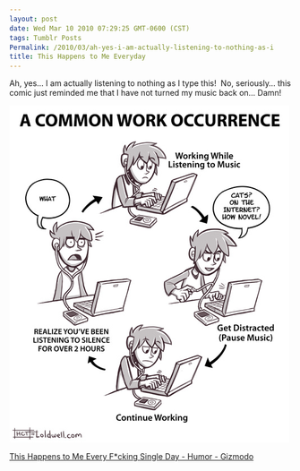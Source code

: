 ```yaml
---
layout: post
date: Wed Mar 10 2010 07:29:25 GMT-0600 (CST)
tags: Tumblr Posts
Permalink: /2010/03/ah-yes-i-am-actually-listening-to-nothing-as-i
title: This Happens to Me Everyday
---
```


Ah, yes&hellip; I am actually listening to nothing as I type this!  No, seriously&hellip; this comic just reminded me that I have not turned my music back on&hellip; Damn!

![](/public/assets/tumblr/tumblr_kz2it1wsQy1qa4klho1_500.jpg)

[This Happens to Me Every F*cking Single Day - Humor - Gizmodo](http://gizmodo.com/5489557/this-happens-to-me-every-fcking-single-day?utm_source=feedburner&utm_medium=feed&utm_campaign=Feed%3A+gizmodo%2Ffull+%28Gizmodo%29&utm_content=Google+Reader)

